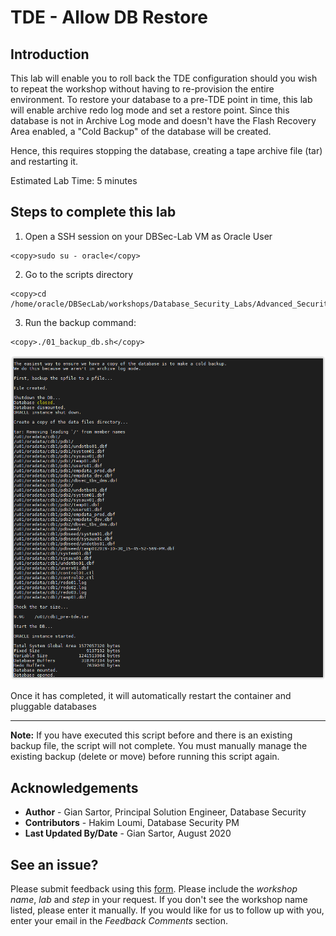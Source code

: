 # TDE - Allow DB Restore

## Introduction

This lab will enable you to roll back the TDE configuration should you wish to repeat the workshop without having to re-provision the entire environment. To restore your database to a pre-TDE point in time, this lab will enable archive redo log mode and set a restore point. Since this database is not in Archive Log mode and doesn't have the Flash Recovery Area enabled, a "Cold Backup" of the database will be created.

Hence, this requires stopping the database, creating a tape archive file (tar) and restarting it.

Estimated Lab Time: 5 minutes

## Steps to complete this lab

1. Open a SSH session on your DBSec-Lab VM as Oracle User

````
<copy>sudo su - oracle</copy>
````

2. Go to the scripts directory

````
<copy>cd /home/oracle/DBSecLab/workshops/Database_Security_Labs/Advanced_Security/TDE/Allow_DB_Restore</copy>
````
    
3. Run the backup command:

````
<copy>./01_backup_db.sh</copy>
````

   ![](./images/tde-001.png)

Once it has completed, it will automatically restart the container and pluggable databases

---
**Note:** If you have executed this script before and there is an existing backup file, the script will not complete. You must manually manage the existing backup (delete or move) before running this script again.

## Acknowledgements
- **Author** - Gian Sartor, Principal Solution Engineer, Database Security
- **Contributors** - Hakim Loumi, Database Security PM
- **Last Updated By/Date** - Gian Sartor, August 2020

## See an issue?
Please submit feedback using this [form](https://apexapps.oracle.com/pls/apex/f?p=133:1:::::P1_FEEDBACK:1). Please include the *workshop name*, *lab* and *step* in your request.  If you don't see the workshop name listed, please enter it manually. If you would like for us to follow up with you, enter your email in the *Feedback Comments* section.
